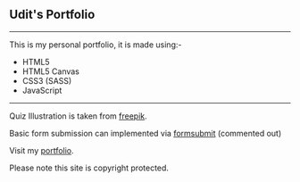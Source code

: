 ## Udit's Portfolio

---

This is my personal portfolio, it is made using:-

- HTML5
- HTML5 Canvas
- CSS3 (SASS)
- JavaScript

---

Quiz Illustration is taken from [freepik](https://www.freepik.com/vectors/design "freepik website").

Basic form submission can implemented via [formsubmit](https://formsubmit.co "formsubmit website") (commented out)

Visit my [portfolio](https://uditkun.github.io/portfolio "visit portfolio site").

Please note this site is copyright protected.

